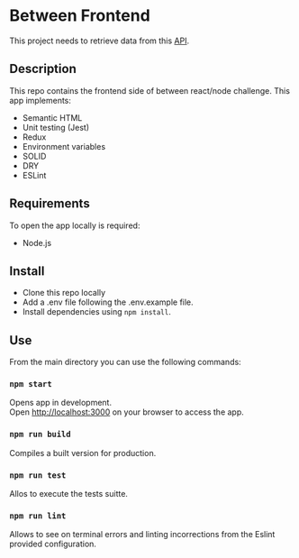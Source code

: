 # Between Frontend
This project needs to retrieve data from this [API](https://betweenapi.herokuapp.com/).

## Description
This repo contains the frontend side of between react/node challenge. 
This app implements:
* Semantic HTML
* Unit testing (Jest)
* Redux
* Environment variables
* SOLID
* DRY
* ESLint

## Requirements
To open the app locally is required:
* Node.js 

## Install
* Clone this repo locally
* Add a .env file following the .env.example file. 
* Install dependencies using `npm install`.

## Use
From the main directory you can use the following commands: 

### `npm start`
Opens app in development.\
Open [http://localhost:3000](http://localhost:3000) on your browser to access the app.

### `npm run build`
Compiles a built version for production.

### `npm run test`
Allos to execute the tests suitte.

### `npm run lint`
Allows to see on terminal errors and linting incorrections from the Eslint provided configuration.
